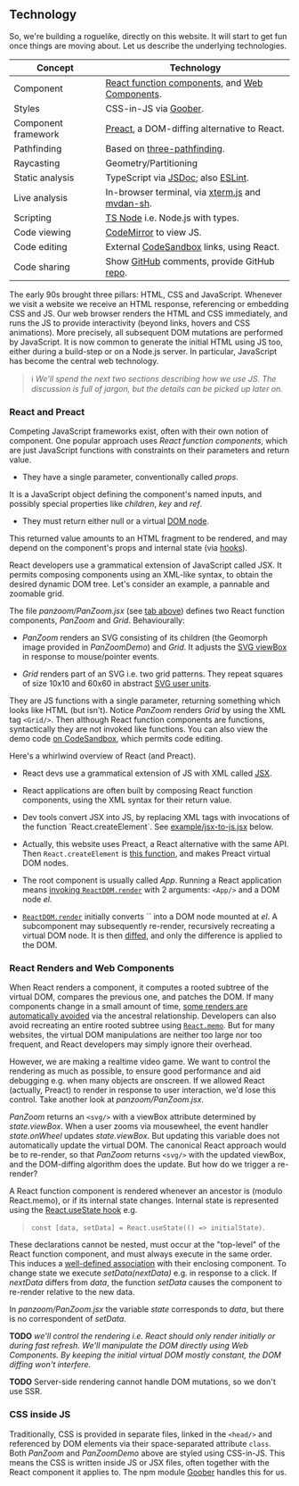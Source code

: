 ## Technology

So, we're building a roguelike, directly on this website.
It will start to get fun once things are moving about.
Let us describe the underlying technologies.

| Concept | Technology |
| - | - |
| Component | [React function components](https://reactjs.org/docs/components-and-props.html#function-and-class-components), and [Web Components](https://reactjs.org/docs/web-components.html). |
| Styles | CSS-in-JS via [Goober](https://www.npmjs.com/package/goober). |
| Component framework | [Preact](https://preactjs.com/), a DOM-diffing alternative to React. |
| Pathfinding | Based on [three-pathfinding](https://www.npmjs.com/package/three-pathfinding).  |
| Raycasting | Geometry/Partitioning  |
| Static analysis | TypeScript via [JSDoc](https://www.typescriptlang.org/docs/handbook/jsdoc-supported-types.html); also [ESLint](https://www.npmjs.com/package/eslint). |
| Live analysis | In-browser terminal, via [xterm.js](https://www.npmjs.com/package/xterm) and [mvdan-sh](https://www.npmjs.com/package/mvdan-sh). |
| Scripting | [TS Node](https://www.npmjs.com/package/ts-node) i.e. Node.js with types. |
| Code viewing | [CodeMirror](https://codemirror.net/) to view JS. |
| Code editing | External [CodeSandbox](https://codesandbox.io/) links, using React. |
| Code sharing | Show [GitHub](https://github.com/) comments, provide GitHub [repo](https://github.com/rob-myers/rob-myers.github.io). |

<!-- Our in-browser terminal is built using [Xterm.js](https://xtermjs.org/) and the shell parser [mvdan-sh](https://github.com/mvdan/sh/tree/master/_js). -->

The early 90s brought three pillars: HTML, CSS and JavaScript.
Whenever we visit a website we receive an HTML response, referencing or embedding CSS and JS.
Our web browser renders the HTML and CSS immediately, and runs the JS to provide interactivity (beyond links, hovers and CSS animations).
More precisely, all subsequent DOM mutations are performed by JavaScript.
It is now common to generate the initial HTML using JS too,
either during a build-step or on a Node.js server.
In particular, JavaScript has become the central web technology.

> ℹ️ _We'll spend the next two sections describing how we use JS._
> _The discussion is full of jargon, but the details can be picked up later on._

### React and Preact

Competing JavaScript frameworks exist, often with their own notion of component.
One popular approach uses _React function components_, which are just JavaScript functions with constraints on their parameters and return value.

- They have a single parameter, conventionally called _props_.

It is a JavaScript object defining the component's named inputs,
and possibly special properties like _children_, _key_ and _ref_.

- They must return either null or a virtual [DOM node](https://developer.mozilla.org/en-US/docs/Web/API/Node).

This returned value amounts to an HTML fragment to be rendered,
and may depend on the component's props and internal state (via [hooks](https://reactjs.org/docs/hooks-intro.html)).

React developers use a grammatical extension of JavaScript called JSX.
It permits composing components using an XML-like syntax, to obtain the desired dynamic DOM tree.
Let's consider an example, a pannable and zoomable grid.

<div
  className="tabs"
  storeKey="panzoom"
  height="400"
  tabs="[
    { key: 'component', filepath: 'panzoom/PanZoomDemo' },
    { key: 'code', filepath: 'panzoom/PanZoom.jsx', folds: [{ line: 8, ch: 0 }] },
    { key: 'code', filepath: 'panzoom/PanZoomDemo.jsx' },
  ]"
></div>

The file _panzoom/PanZoom.jsx_ (see [tab above](#command "open-tab panzoom code--panzoom/PanZoom.jsx")) defines two React function components, _PanZoom_ and _Grid_.
Behaviourally:

- _PanZoom_ renders an SVG consisting of its children (the Geomorph image provided in _PanZoomDemo_) and _Grid_. It adjusts the [SVG viewBox](https://developer.mozilla.org/en-US/docs/Web/SVG/Attribute/viewBox) in response to mouse/pointer events.

- _Grid_ renders part of an SVG i.e. two grid patterns.
They repeat squares of size 10x10 and 60x60 in abstract [SVG user units](https://www.w3.org/TR/SVG2/coords.html#TermUserUnits).

They are JS functions with a single parameter, returning something which looks like HTML (but isn't).
Notice _PanZoom_ renders _Grid_ by using the XML tag `<Grid/>`.
Then although React function components are functions, syntactically they are not invoked like functions.
You can also view the demo code [on CodeSandbox](https://codesandbox.io/s/rogue-markup-panzoom-yq060?file=/src/panzoom/PanZoom.jsx "@new-tab"), which permits code editing.

Here's a whirlwind overview of React (and Preact).

- React devs use a grammatical extension of JS with XML called [JSX](https://en.wikipedia.org/wiki/JSX_(JavaScript)).
- React applications are often built by composing React function components, using the XML syntax for their return value.
- Dev tools convert JSX into JS, by replacing XML tags with invocations of the function \`React.createElement\`.
See [example/jsx-to-js.jsx](#command "open-tab jsx-to-js") below.
- Actually, this website uses Preact, a React alternative with the same API.
Then `React.createElement` is [this function](https://github.com/preactjs/preact/blob/master/src/create-element.js),
and makes Preact virtual DOM nodes.
- The root component is usually called _App_.
Running a React application means [invoking `ReactDOM.render`](https://codesandbox.io/s/rogue-markup-panzoom-yq060?file=/src/index.js "@new-tab")
with 2 arguments: `<App/>` and a DOM node _el_.

- [`ReactDOM.render`](https://github.com/preactjs/preact/blob/master/src/render.js) initially converts \`<App/>\` into a DOM node mounted at _el_.
A subcomponent may subsequently re-render, recursively recreating a virtual DOM node.
It is then [diffed](https://github.com/preactjs/preact/blob/master/src/diff/index.js), and only the difference is applied to the DOM.

<!--
- If \`<App/>\` is a website, it is often [rendered as HTML server-side](https://github.com/preactjs/preact-render-to-string/blob/master/src/index.js), so the client can render it immediately.
The client then invokes [\`ReactDOM.hydrate\`](https://github.com/preactjs/preact/blob/master/src/render.js) instead of \`ReactDOM.render\`, but with the same arguments.
-->

<div
  className="tabs"
  storeKey="jsx-to-js"
  height="340"
  tabs="[
    { key: 'code', filepath: 'example/jsx-to-js.jsx' },
  ]"
></div>

<!--
So, React function components are written using syntactic-sugar (JSX), and composed together like HTML.
We're using Preact (its codebase is smaller, and it has reputation for being faster,
although React has a _much_ wider scope via [custom renderers](https://github.com/chentsulin/awesome-react-renderer)).
Rendering a component involves (re)constructing virtual DOM nodes and diffing them.
Finally, the first render is often precomputed, to load faster.
-->

### React Renders and Web Components

<!--
Websites respond to interaction, sometimes without changing the DOM.
When they do mutate the DOM, they usually don't continually do so.
For example, zooming a map can be done with a CSS transform and a pre-existing CSS transition.
As another example, showing additional search results amounts to a single mutation.
-->

When React renders a component, it computes a rooted subtree of the virtual DOM,
compares the previous one, and patches the DOM.
If many components change in a small amount of time, [some renders are automatically avoided](https://github.com/preactjs/preact/blob/ebd87f3005d9558bfd3c5f38e0496a5d19553441/src/component.js#L221) via the ancestral relationship.
Developers can also avoid recreating an entire rooted subtree using [`React.memo`](https://github.com/preactjs/preact/blob/master/compat/src/memo.js).
But for many websites, the virtual DOM manipulations are neither too large nor too frequent, and React developers may simply ignore their overhead.

However, we are making a realtime video game.
We want to control the rendering as much as possible, to ensure good performance and aid debugging e.g. when many objects are onscreen.
If we allowed React (actually, Preact) to render in response to user interaction, we'd lose this control.
Take another look at _panzoom/PanZoom.jsx_.

<div
  className="tabs"
  height="360"
  tabs="[
    { key: 'code', filepath: 'panzoom/PanZoom.jsx' },
    { key: 'code', filepath: 'geom/rect.js' },
  ]"
></div>

_PanZoom_ returns an `<svg/>` with a viewBox attribute determined by _state.viewBox_.
When a user zooms via mousewheel, the event handler _state.onWheel_ updates _state.viewBox_.
But updating this variable does not automatically update the virtual DOM.
The canonical React approach would be to re-render, so that _PanZoom_ returns `<svg/>` with the updated viewBox, and the DOM-diffing algorithm does the update.
But how do we trigger a re-render?

A React function component is rendered whenever an ancestor is (modulo React.memo), or if its internal state changes. Internal state is represented using the [React.useState hook](https://reactjs.org/docs/hooks-state.html) e.g.

> `const [data, setData] = React.useState(() => initialState)`.

These declarations cannot be nested, must occur at the "top-level" of the React function component, and must always execute in the same order.
This induces a [well-defined association](https://github.com/preactjs/preact/blob/98f130ee8695c2b4f7535205ddf02168192cdcac/hooks/src/index.js#L109) with their enclosing component.
To change state we execute _setData(nextData)_ e.g. in response to a click. If _nextData_ differs from _data_, the function _setData_ causes the component to re-render relative to the new data.

In _panzoom/PanZoom.jsx_ the variable _state_ corresponds to _data_, but there is no correspondent of _setData_.

__TODO__ _we'll control the rendering i.e. React should only render initially or during fast refresh. We'll manipulate the DOM directly using Web Components. By keeping the initial virtual DOM mostly constant, the DOM diffing won't interfere._

__TODO__ Server-side rendering cannot handle DOM mutations, so we don't use SSR.


### CSS inside JS

Traditionally, CSS is provided in separate files,
linked in the `<head/>` and referenced by DOM elements via their space-separated attribute `class`.
Both _PanZoom_ and _PanZoomDemo_ above are styled using CSS-in-JS.
This means the CSS is written inside JS or JSX files, often together with the React component it applies to.
The npm module [Goober](https://www.npmjs.com/package/goober) handles this for us.
